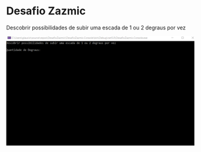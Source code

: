 # Desafio Zazmic
Descobrir possibilidades de subir uma escada de 1 ou 2 degraus por vez

![MarineGEO circle logo](/assets/cli_record.gif)
